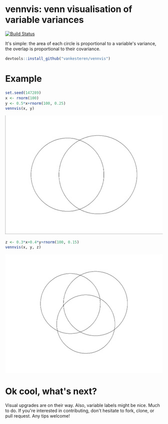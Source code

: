 # vennvis: venn visualisation of variable variances

[![Build Status](https://travis-ci.org/vankesteren/vennvis.svg?branch=master)](https://travis-ci.org/vankesteren/vennvis)

It's simple: the area of each circle is proportional to a variable's variance, the overlap is proportional to their covariance. 

```r
devtools::install_github("vankesteren/vennvis")
```

# Example

```r
set.seed(147289)
x <- rnorm(100)
y <- 0.5*x+rnorm(100, 0.25)
vennvis(x, y)
```

![](example.png)

```r
z <- 0.3*x+0.4*y+rnorm(100, 0.15)
vennvis(x, y, z)
```
![](example2.png)


# Ok cool, what's next?

Visual upgrades are on their way. Also, variable labels might be nice. Much to do. If you're interested in contributing, don't hesitate to fork, clone, or pull request. Any tips welcome!
